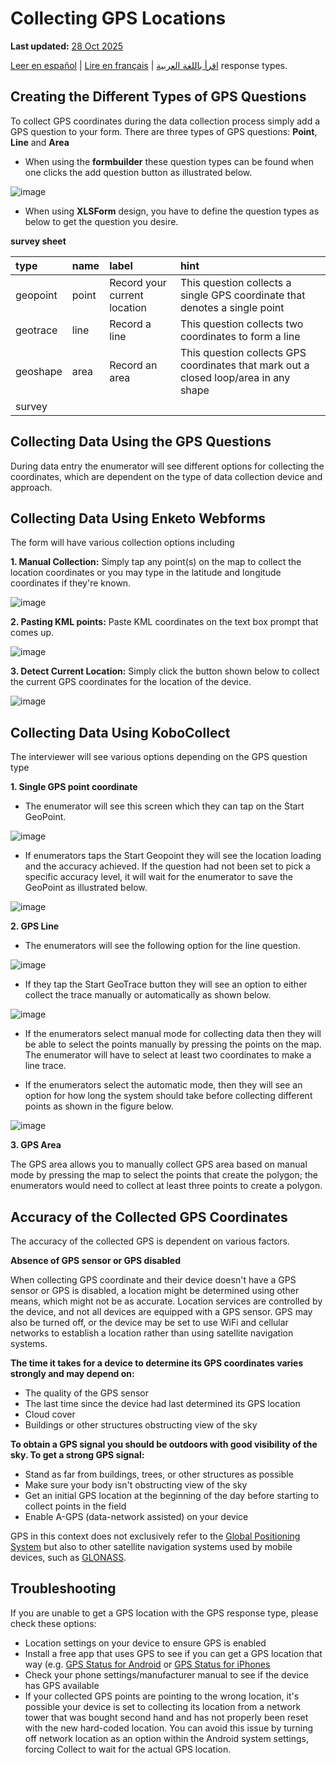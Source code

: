 # Collecting GPS Locations
**Last updated:** <a href="https://github.com/kobotoolbox/docs/blob/c8c238efa59b04f403f13c150b018e1807c66d5c/source/collect_gps.md" class="reference">28 Oct 2025</a>

<a href="es/collect_gps.html">Leer en español</a> | <a href="fr/collect_gps.html">Lire en français</a> | <a href="ar/collect_gps.html">اقرأ باللغة العربية</a>
response types.

## Creating the Different Types of GPS Questions

To collect GPS coordinates during the data collection process simply add a GPS
question to your form. There are three types of GPS questions: **Point**,
**Line** and **Area**

-   When using the **formbuilder** these question types can be found when one
    clicks the add question button as illustrated below.

![image](/images/collect_gps/formbuilder.jpg)

-   When using **XLSForm** design, you have to define the question types as
    below to get the question you desire.

**survey sheet**

| type     | name  | label                        | hint                                                                                 |
| :------- | :---- | :--------------------------- | :----------------------------------------------------------------------------------- |
| geopoint | point | Record your current location | This question collects a single GPS coordinate that denotes a single point           |
| geotrace | line  | Record a line                | This question collects two coordinates to form a line                                |
| geoshape | area  | Record an area               | This question collects GPS coordinates that mark out a closed loop/area in any shape |
| survey |

## Collecting Data Using the GPS Questions

During data entry the enumerator will see different options for collecting the
coordinates, which are dependent on the type of data collection device and
approach.

## Collecting Data Using Enketo Webforms

The form will have various collection options including

**1. Manual Collection:** Simply tap any point(s) on the map to collect the
location coordinates or you may type in the latitude and longitude coordinates
if they're known.

![image](/images/collect_gps/point_manual.png)

**2. Pasting KML points:** Paste KML coordinates on the text box prompt that
comes up.

![image](/images/collect_gps/kml.png)

**3. Detect Current Location:** Simply click the button shown below to collect
the current GPS coordinates for the location of the device.

![image](/images/collect_gps/current_location.jpg)

## Collecting Data Using KoboCollect

The interviewer will see various options depending on the GPS question type

**1. Single GPS point coordinate**

-   The enumerator will see this screen which they can tap on the Start
    GeoPoint.

![image](/images/collect_gps/geopoint.jpg)

-   If enumerators taps the Start Geopoint they will see the location loading
    and the accuracy achieved. If the question had not been set to pick a
    specific accuracy level, it will wait for the enumerator to save the
    GeoPoint as illustrated below.

![image](/images/collect_gps/autopoint.jpg)

**2. GPS Line**

-   The enumerators will see the following option for the line question.

![image](/images/collect_gps/line.jpg)

-   If they tap the Start GeoTrace button they will see an option to either
    collect the trace manually or automatically as shown below.

![image](/images/collect_gps/trace_mode.jpg)

-   If the enumerators select manual mode for collecting data then they will be
    able to select the points manually by pressing the points on the map. The
    enumerator will have to select at least two coordinates to make a line
    trace.

-   If the enumerators select the automatic mode, then they will see an option
    for how long the system should take before collecting different points as
    shown in the figure below.

![image](/images/collect_gps/automodes.jpg)

**3. GPS Area**

The GPS area allows you to manually collect GPS area based on manual mode by
pressing the map to select the points that create the polygon; the enumerators
would need to collect at least three points to create a polygon.

## Accuracy of the Collected GPS Coordinates

The accuracy of the collected GPS is dependent on various factors.

**Absence of GPS sensor or GPS disabled**

When collecting GPS coordinate and their device doesn't have a GPS sensor or GPS
is disabled, a location might be determined using other means, which might not
be as accurate. Location services are controlled by the device, and not all
devices are equipped with a GPS sensor. GPS may also be turned off, or the
device may be set to use WiFi and cellular networks to establish a location
rather than using satellite navigation systems.

**The time it takes for a device to determine its GPS coordinates varies
strongly and may depend on:**

-   The quality of the GPS sensor
-   The last time since the device had last determined its GPS location
-   Cloud cover
-   Buildings or other structures obstructing view of the sky

**To obtain a GPS signal you should be outdoors with good visibility of the sky.
To get a strong GPS signal:**

-   Stand as far from buildings, trees, or other structures as possible
-   Make sure your body isn't obstructing view of the sky
-   Get an initial GPS location at the beginning of the day before starting to
    collect points in the field
-   Enable A-GPS (data-network assisted) on your device

<p class="note">GPS in this context does not exclusively refer to the <a class="reference" href="https://en.wikipedia.org/wiki/Global_Positioning_System">Global Positioning System</a> but also to other satellite navigation systems used by mobile devices, such as <a class="reference" href="https://en.wikipedia.org/wiki/GLONASS">GLONASS</a>.</p>

## Troubleshooting

If you are unable to get a GPS location with the GPS response type, please check
these options:

-   Location settings on your device to ensure GPS is enabled
-   Install a free app that uses GPS to see if you can get a GPS location that
    way (e.g.
    [GPS Status for Android](https://play.google.com/store/apps/details?id=com.eclipsim.gpsstatus2)
    or
    [GPS Status for iPhones](https://apps.apple.com/ca/app/gps-status/id378085995)
-   Check your phone settings/manufacturer manual to see if the device has GPS
    available
-   If your collected GPS points are pointing to the wrong location, it's
    possible your device is set to collecting its location from a network tower
    that was bought second hand and has not properly been reset with the new
    hard-coded location. You can avoid this issue by turning off network
    location as an option within the Android system settings, forcing Collect to
    wait for the actual GPS location.
